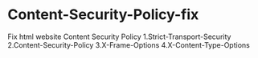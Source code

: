 # Content-Security-Policy-fix
Fix html website Content Security Policy 
1.Strict-Transport-Security 
2.Content-Security-Policy 
3.X-Frame-Options 
4.X-Content-Type-Options
